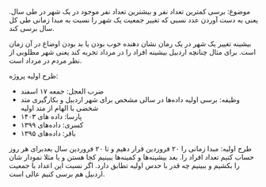 موضوع:
برسی کمترین تعداد نفر و بیشترین تعداد نفر موجود در یک شهر در طی سال. یعنی به دست آوردن عدد نسبی که تغییر جمعیت یک شهر را نسبت به مبدا زمانی طی کل سال برسی کند.

بیشینه تغییر یک شهر در یک رمان نشان دهنده خوب بودن یا بد بودن اوضاع در آن زمان است. برای مثال چنانچه اردبیل بیشینه افراد را در مرداد تجربه کند یعنی شهر مطلوبی از نظر مردم در مرداد است.

ظرح اولیه پروژه:

- ضرب العجل: جمعه ۱۷ اسفند
- وظیفه: برسی اولیه داده‌ها در سالی مشخص برای شهر اردبیل و بکارگیری متد شخضی با الهام از متد اولیه
- پارسا: داده های ۱۴۰۳
- کسری: داده‌های ۱۳۹۹
- باقر: داده‌های ۱۳۹۵

طرح اولیه:
مبدا زمانی را ۲۰ فروردین قرار دهیم و تا ۲۰ فروردین سال بعدبرای هر روز حساب کنیم تعداد افراد را. بعد بیشینه‌ها و کمینه‌ها ببینیم کجا هستن و یا مثلا نمودار شان را بکشیم و ببینیم چه قدر با حدس اولیه تطابق دارد. اگر نسبت این اعداد با جمعیت اردبیل هم برسی کنیم عالی است.
